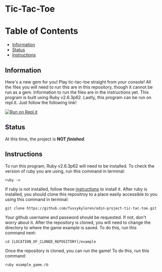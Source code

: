 # Tic-Tac-Toe
# Table of Contents
- [Information](https://github.com/fussykyloren/odin-project-tic-tac-toe#information)
- [Status](https://github.com/fussykyloren/odin-project-tic-tac-toe#status)
- [Instructions](https://github.com/fussykyloren/odin-project-tic-tac-toe#instructions)
## Information
Here's a new gem for you! Play tic-tac-toe straight from your console! All the files you will need to run this are in this repository, though it cannot be run as a gem. Information to run the files are in the instructions yet. This program is built using Ruby v2.6.3p62.
Lastly, this program can be run on repl.it. Just follow the following link!

[![Run on Repl.it](https://repl.it/badge/github/fussykyloren/ruby-tic-tac-toe)](https://repl.it/github/fussykyloren/ruby-tic-tac-toe)
## Status
At this time, the project is __NOT *finished*__.
## Instructions
To run this program, Ruby v2.6.3p62 will need to be installed. To check the version of ruby you are using, run this command in terminal:
```
ruby -v
```
If ruby is not installed, follow these [instructions](https://www.ruby-lang.org/en/documentation/installation/) to install it.
After ruby is installed, you should clone this repositroy to a place easily accessible to you using this command in terminal:
```
git clone https://github.com/fussykyloren/odin-project-tic-tac-toe.git
```
Your github username and password should be requested. If not, don't worry about it.
After the repository is cloned, you will need to change the directory to where the game example is saved. To do this, run this command next:
```
cd [LOCATION_OF_CLONED_REPOSITORY]/example
```
Once the repository is cloned, you can run the game! To do this, run this command:
```
ruby example_game.rb
```
